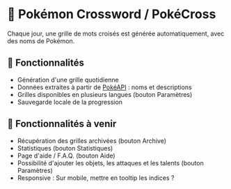 # 🧩 Pokémon Crossword / PokéCross

Chaque jour, une grille de mots croisés est générée automatiquement, avec des noms de Pokémon.

## 🚀 Fonctionnalités

- Génération d'une grille quotidienne
- Données extraites à partir de [PokéAPI](https://pokeapi.co/) : noms et descriptions
- Grilles disponibles en plusieurs langues (bouton Paramètres)
- Sauvegarde locale de la progression

## 🚀 Fonctionnalités à venir

- Récupération des grilles archivées (bouton Archive)
- Statistiques (bouton Statistiques)
- Page d'aide / F.A.Q. (bouton Aide)
- Possibilité d'ajouter les objets, les attaques et les talents (bouton Paramètres)
- Responsive : Sur mobile, mettre en tooltip les indices ?